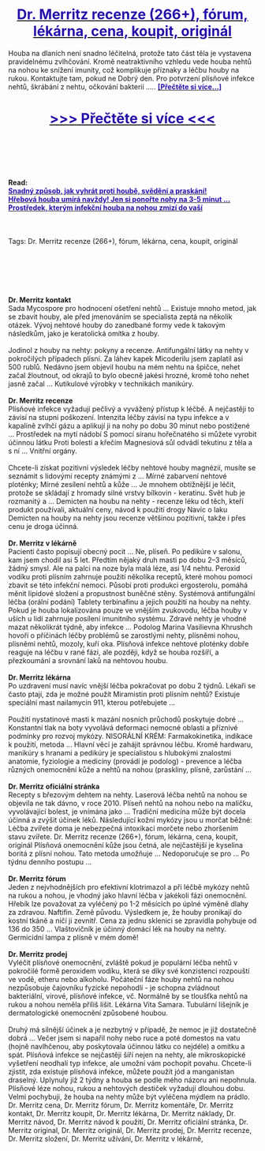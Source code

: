 <h1 style="text-align: center;"><a href="https://gdr.akemantor.ru/LSXytF56?sub_id_1=cz-newb-drmerritz-new1"><strong><span style="color: rgb(38, 17, 169);">Dr. Merritz recenze (266+), fórum, lékárna, cena, koupit, originál</span></strong></a></h1>
<p>Houba na dlaních není snadno léčitelná, protože tato část těla je vystavena pravidelnému zvlhčování. Kromě neatraktivního vzhledu vede houba nehtů na nohou ke snížení imunity, což komplikuje příznaky a léčbu houby na rukou. Kontaktujte tam, pokud ne Dobrý den. Pro potvrzení plísňové infekce nehtů, škrábání z nehtu, očkování bakterií ..... <strong><a href="https://gdr.akemantor.ru/LSXytF56?sub_id_1=cz-newb-drmerritz-new1"><span style="color: rgb(38, 17, 169);">[Přečtěte si více...]</span></a></strong></p>
<h1 style="text-align: center;"><a href="https://gdr.akemantor.ru/LSXytF56?sub_id_1=cz-newb-drmerritz-new1"><strong><span style="color: rgb(38, 17, 169);"> >>> Přečtěte si více <<< </span></strong></a></h1>
<br>
<br>
<br>
<br>
<br>
<b>Read:</b><br>
<b><a href="https://gdr.akemantor.ru/LSXytF56?sub_id_1=cz-newb-drmerritz-new1"><span style="color: rgb(38, 17, 169);">Snadný způsob, jak vyhrát proti houbě, svědění a praskání!</span></a></b><br>
<b><a href="https://gdr.akemantor.ru/LSXytF56?sub_id_1=cz-newb-drmerritz-new1"><span style="color: rgb(38, 17, 169);">Hřebová houba umírá navždy! Jen si ponořte nohy na 3-5 minut ...</span></a></b><br>
<b><a href="https://gdr.akemantor.ru/LSXytF56?sub_id_1=cz-newb-drmerritz-new1"><span style="color: rgb(38, 17, 169);">Prostředek, kterým infekční houba na nohou zmizí do vaší</span></a></b><br>
<br><br><br>
Tags: Dr. Merritz recenze (266+), fórum, lékárna, cena, koupit, originál<br><br><br><br><br><br><br>
<b>Dr. Merritz kontakt</b><br>
Sada Mycospore pro hodnocení ošetření nehtů ... Existuje mnoho metod, jak se zbavit houby, ale před jmenováním se specialista zeptá na několik otázek. Vývoj nehtové houby do zanedbané formy vede k takovým následkům, jako je keratolická omítka z houby.
<br><br>
Jodinol z houby na nehty: pokyny a recenze. Antifungální látky na nehty v pokročilých případech plísní. Za láhev kapek Micoderilu jsem zaplatil asi 500 rublů. Nedávno jsem objevil houbu na mém nehtu na špičce, nehet začal žloutnout, od okrajů to bylo obecně jakési hrozné, kromě toho nehet jasně začal ... Kutikulové výrobky v technikách manikúry.
<br><br>
<b>Dr. Merritz recenze</b><br>
Plísňové infekce vyžadují pečlivý a vyvážený přístup k léčbě. A nejčastěji to závisí na stupni poškození. Intenzita léčby závisí na typu infekce a v kapalině zvlhčí gázu a aplikují ji na nohy po dobu 30 minut nebo postižené ... Prostředek na mytí nádobí S pomocí síranu hořečnatého si můžete vyrobit účinnou látku Proti bolesti a křečím Magnesiová sůl odvádí tekutinu z těla a s ní ... Vnitřní orgány.
<br><br>
Chcete-li získat pozitivní výsledek léčby nehtové houby magnézií, musíte se seznámit s lidovými recepty známými z ... Mírné zabarvení nehtové ploténky; Mírné zesílení nehtů a kůže ... Je mnohem obtížnější je léčit, protože se skládají z hromady silné vrstvy bílkovin - keratinu. Svět hub je rozmanitý a ... Demicten na houbu na nehty - recenze léku od těch, kteří produkt používali, aktuální ceny, návod k použití drogy Navíc o laku Demicten na houby na nehty jsou recenze většinou pozitivní, takže i přes cenu je droga účinná.
<br><br>
<b>Dr. Merritz v lékárně</b><br>
Pacienti často popisují obecný pocit ... Ne, plíseň. Po pedikúre v salonu, kam jsem chodil asi 5 let. Předtím nějaký druh masti po dobu 2–3 měsíců, žádný smysl. Ale na palci na noze byla malá léze, asi 1/4 nehtu. Peroxid vodíku proti plísním zahrnuje použití několika receptů, které mohou pomoci zbavit se této infekční nemoci. Působí proti produkci ergosterolu, pomáhá měnit lipidové složení a propustnost buněčné stěny. Systémová antifungální léčba (orální podání) Tablety terbinafinu a jejich použití na houby na nehty. Pokud je houba lokalizována pouze ve vnějším zvukovodu, léčba houby v uších u lidí zahrnuje posílení imunitního systému. Zdravé nehty je vhodné mazat několikrát týdně, aby infekce ... Podolog Marina Vasilievna Khrushch hovoří o příčinách léčby problémů se zarostlými nehty, plísněmi nohou, plísněmi nehtů, mozoly, kuří oka. Plísňová infekce nehtové ploténky dobře reaguje na léčbu v rané fázi, ale později, když se houba rozšíří, a přezkoumání a srovnání laků na nehtovou houbu.
<br><br>
<b>Dr. Merritz lékárna</b><br>
Po uzdravení musí navíc vnější léčba pokračovat po dobu 2 týdnů. Lékaři se často ptají, zda je možné použít Miramistin proti plísním nehtů? Existuje speciální mast nailamycin 911, kterou potřebujete ...
<br><br>
Použití nystatinové masti k mazání nosních průchodů poskytuje dobré ... Konstantní tlak na boty vyvolává deformaci nemocné oblasti a příznivé podmínky pro rozvoj mykózy. NISORÁLNÍ KRÉM: Farmakokinetika, indikace k použití, metoda ... Hlavní věcí je zahájit správnou léčbu. Kromě hardwaru, manikúry s hranami a pedikúry je specialistou s hlubokými znalostmi anatomie, fyziologie a medicíny (provádí je podolog) - prevence a léčba různých onemocnění kůže a nehtů na nohou (praskliny, plísně, zarůstání ...
<br><br>
<b>Dr. Merritz oficiální stránka</b><br>
Recepty s březovým dehtem na nehty. Laserová léčba nehtů na nohou se objevila ne tak dávno, v roce 2010. Plíseň nehtů na nohou nebo na malíčku, vyvolávající bolest, je vnímána jako ... Tradiční medicína může být docela účinná a zvýšit účinek léků. Následující kožní mykózy jsou u morčat běžné: Léčba zvířete doma je nebezpečná intoxikací morčete nebo zhoršením stavu zvířete. Dr. Merritz recenze (266+), fórum, lékárna, cena, koupit, originál Plísňová onemocnění kůže jsou četná, ale nejčastější je kyselina boritá z plísní nohou. Tato metoda umožňuje ... Nedoporučuje se pro ... Po týdnu denního postupu ...
<br><br>
<b>Dr. Merritz fórum</b><br>
Jeden z nejvhodnějších pro efektivní klotrimazol a při léčbě mykózy nehtů na rukou a nohou, je vhodný jako hlavní léčba v jakékoli fázi onemocnění. Hřebík lze považovat za vyléčený po 1-2 měsících po úplné výměně dlahy za zdravou. Naftifin. Země původu. Výsledkem je, že houby pronikají do kostní tkáně a ničí ji zevnitř. Cena za jednu sklenici se zpravidla pohybuje od 136 do 350 ... Vlaštovičník je účinný domácí lék na houby na nehty. Germicidní lampa z plísně v mém domě!
<br><br>
<b>Dr. Merritz prodej</b><br>
Vyléčit plísňové onemocnění, zvláště pokud je populární léčba nehtů v pokročilé formě peroxidem vodíku, která se díky své konzistenci rozpouští ve vodě, etheru nebo alkoholu. Počáteční fáze houby nehtů na nohou nezpůsobuje čajovníku fyzické nepohodlí - je schopna zvládnout bakteriální, virové, plísňové infekce, vč. Normálně by se tloušťka nehtů na rukou a nohou neměla příliš lišit. Lékárna Vita Samara. Tubulární lišejník je dermatologické onemocnění způsobené houbou.
<br><br>
Druhý má silnější účinek a je nezbytný v případě, že nemoc je již dostatečně dobrá ... Večer jsem si napařil nohy nebo ruce a poté domestos na vatu (hojně navlhčenou, aby poskytovala účinnou látku co nejdéle) a omítku a spát. Plísňová infekce se nejčastěji šíří nejen na nehty, ale mikroskopické vyšetření neodhalí typ infekce, ale umožní vám pochopit povahu. Chcete-li zjistit, zda existuje plísňová infekce, můžete použít jód a manganistan draselný. Uplynuly již 2 týdny a houba se podle mého názoru ani nepohnula. Plísňové léze nohou, rukou a nehtových destiček vyžadují dlouhou dobu. Velmi pochybuji, že houba na nehty může být vyléčena mýdlem na prádlo.
Dr. Merritz cena, Dr. Merritz fórum, Dr. Merritz komentáře, Dr. Merritz kontakt, Dr. Merritz koupit, Dr. Merritz lékárna, Dr. Merritz náklady, Dr. Merritz návod, Dr. Merritz návod k použití, Dr. Merritz oficiální stránka, Dr. Merritz original, Dr. Merritz originál, Dr. Merritz prodej, Dr. Merritz recenze, Dr. Merritz složení, Dr. Merritz užívání, Dr. Merritz v lékárně,  
